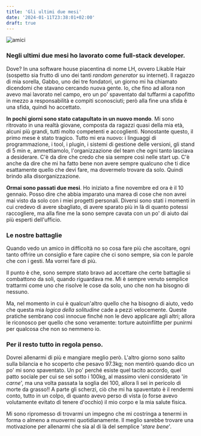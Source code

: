 ```yaml
---
title: 'Gli ultimi due mesi'
date: '2024-01-11T23:38:01+02:00'
draft: true
---
```


![amici](https://images.unsplash.com/photo-1704894097529-15b553f817e7?q=80&w=1974&auto=format&fit=crop&ixlib=rb-4.0.3&ixid=M3wxMjA3fDB8MHxwaG90by1wYWdlfHx8fGVufDB8fHx8fA%3D%3D)

### Negli ultimi due mesi ho lavorato come full-stack developer. 
Dove? In una software house piacentina di nome LH, ovvero Likable Hair (sospetto sia frutto di uno dei tanti *random generator* su internet).  Il ragazzo di mia sorella, Gabbo, uno dei tre fondatori, un giorno mi ha chiamato dicendomi che stavano cercando nuova gente. Io, che fino ad allora non avevo mai lavorato nel campo, ero un po' spaventato dal tuffarmi a capofitto in mezzo a responsabilità e compiti sconosciuti; però alla fine una sfida è una sfida, quindi ho accettato.

**In pochi giorni sono stato catapultato in un nuovo mondo**. Mi sono ritrovato in una realtà giovane, composta da ragazzi quasi della mia età, alcuni più grandi, tutti molto competenti e accoglienti. Nonostante questo, il primo mese è stato tragico. Tutto mi era nuovo: i linguaggi di programmazione, i tool, i plugin, i sistemi di gestione delle versioni, gli stand di 5 min e, ammettiamolo, l'organizzazione del team che ogni tanto lasciava a desiderare. C'è da dire che credo che sia sempre così nelle start up. C'è anche da dire che mi ha fatto bene non avere sempre qualcuno che ti dice esattamente quello che devi fare, ma dovermelo trovare da solo. Quindi brindo alla disorganizzazione.

**Ormai sono passati due mesi**. Ho iniziato a fine novembre ed ora è il 10 gennaio. Posso dire che abbia imparato una marea di cose che non avrei mai visto da solo con i miei progetti personali. Diversi sono stati i momenti in cui credevo di avere sbagliato, di avere sparato più in là di quanto potessi raccogliere, ma alla fine me la sono sempre cavata con un po' di aiuto dai più esperti dell'ufficio.

### Le nostre battaglie
Quando vedo un amico in difficoltà no so cosa fare più che ascoltare, ogni tanto offrire un consiglio e fare capire che ci sono sempre, sia con le parole che con i gesti. Ma vorrei fare di più. 

Il punto è che, sono sempre stato bravo ad accettare che certe battaglie si combattono da soli, quando riguardava me. Mi è sempre venuto semplice trattarmi come uno che risolve le cose da solo, uno che non ha bisogno  di nessuno.

Ma, nel momento in cui è qualcun'altro quello che ha bisogno di aiuto, vedo che questa mia *logica della solitudine* cade a pezzi velocemente. Queste pratiche sembrano così innocue finché non le devo applicare agli altri; allora le riconosco per quello che sono veramente: torture autoinflitte per punirmi per qualcosa che non so nemmeno io.

### Per il resto tutto in regola penso. 
Dovrei allenarmi di più e mangiare meglio però. L'altro giorno sono salito sulla bilancia e ho scoperto che pesavo 97.3kg; non mentirò quando dico un po' mi sono spaventato. Un po' perché esiste quel tacito accordo, quel patto sociale per cui se sei sotto i 100kg, al massimo vieni considerato '*in carne*', ma una volta passata la soglia dei 100, allora lì sei in pericolo di morte da grasso!!
A parte gli scherzi, ciò che mi ha spaventato è il rendermi conto, tutto in un colpo, di quanto avevo perso di vista (o forse avevo volutamente evitato di tenere d'occhio) il mio corpo e la mia salute fisica.

Mi sono ripromesso di trovarmi un impegno che mi costringa a tenermi in forma o almeno a muovermi quotidianamente. Il meglio sarebbe trovare una motivazione per allenarmi che sia al di là del semplice '*stare bene*'.